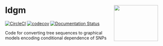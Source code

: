 # ldgm <img align="right" width="145" height="120" src="https://github.com/awohns/ldgm/blob/main/docs/ldgm_logo.png">
[![CircleCI](https://circleci.com/gh/awohns/ldgm.svg?style=svg)](https://circleci.com/gh/awohns/ldgm)
[![codecov](https://codecov.io/gh/awohns/ldgm/branch/main/graph/badge.svg?token=2I8PxyDm8A)](https://codecov.io/gh/awohns/ldgm)
[![Documentation Status](https://readthedocs.org/projects/ldgm/badge/?version=latest)](https://ldgm.readthedocs.io/en/latest/?badge=latest)

Code for converting tree sequences to graphical models encoding conditional dependence of SNPs
